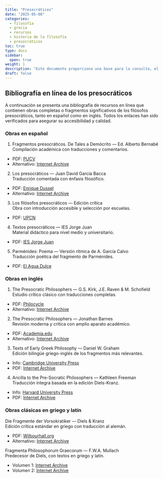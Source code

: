 ```yaml
---
title: "Presocráticos"
date: "2025-05-08"
categories:
  - filosofía
  - grecia
  - recursos
  - historia de la filosofía
  - presocráticos
toc: true
type: docs
sidebar:
  open: true
weight: 1
description: "Este documento proporciona una base para la consulta, el estudio comparativo y la enseñanza de los pensadores presocráticos desde fuentes serias y accesibles."
draft: false
---
```


## Bibliografía en línea de los presocráticos

A continuación se presenta una bibliografía de recursos en línea que contienen obras completas o fragmentos significativos de los filósofos presocráticos, tanto en español como en inglés. Todos los enlaces han sido verificados para asegurar su accesibilidad y calidad.

### Obras en español

1. Fragmentos presocráticos. De Tales a Demócrito — Ed. Alberto Bernabé  
   Compilación académica con traducciones y comentarios.

- PDF: [PUCV](https://www.ead.pucv.cl/app/uploads/2022/05/Fragmentos-presocra%CC%81ticos.-De-Tales-a-Demo%CC%81crito-Pajares-2008.pdf)
- Alternativo: [Internet Archive](https://archive.org/details/bernabe-a.-ed.-fragmentos-presocraticos.-de-tales-a-democrito-ocr-2008)

2.  Los presocráticos — Juan David García Bacca  
    Traducción comentada con énfasis filosófico.

- PDF: [Enrique Dussel](https://docs.enriquedussel.com/txt/Textos_200_Obras/Filosofos_Venezuela/Presocraticos-Garcia_Bacca.pdf)
- Alternativo: [Internet Archive](https://archive.org/details/david-garcia-bacca-los-presocraticos)

3.  Los filósofos presocráticos — Edición crítica  
    Obra con introducción accesible y selección por escuelas.

- PDF: [UPCN](https://upcndigital.org/~ciper/biblioteca/Filosofia%20griega/Los%20filosofos%20presocraticos.pdf)

4.  Textos presocráticos — IES Jorge Juan  
    Material didáctico para nivel medio y universitario.

- PDF: [IES Jorge Juan](https://www.iesjorgejuan.es/sites/default/files/dp8/departamentos/filosofia/materiales/historiadelafilosofia/textos-presocraticos.pdf)

5.  Parménides: Poema — Versión rítmica de A. García Calvo  
    Traducción poética del fragmento de Parménides.

- PDF: [El Agua Dulce](https://aguadulce1.files.wordpress.com/2018/03/parmc3a9nides-poema-ed-garcc3ada-calvo.pdf)

### Obras en inglés

1. The Presocratic Philosophers — G.S. Kirk, J.E. Raven & M. Schofield  
   Estudio crítico clásico con traducciones completas.

- PDF: [Philocycle](https://philocyclevl.files.wordpress.com/2016/10/kirk-g-s-raven-j-e-and-schofield-m-1983-the-presocratic-philosophers-2nd-ed-cambridge-cambridge-university-press.pdf)
- Alternativo: [Internet Archive](https://archive.org/details/kirk-g-s-raven-j-e-and-schofield-m-1983-the-presocratic-philosophers-2nd-ed-camb)

2. The Presocratic Philosophers — Jonathan Barnes  
   Revisión moderna y crítica con amplio aparato académico.

- PDF: [Academia.edu](https://www.academia.edu/30577374/Barnes_Presocratic_Philosophers)
- Alternativo: [Internet Archive](https://archive.org/details/barnes-presocratic-philosophers)

3. Texts of Early Greek Philosophy — Daniel W. Graham  
   Edición bilingüe griego-inglés de los fragmentos más relevantes.

- Info: [Cambridge University Press](https://www.cambridge.org/9780521845915)
- PDF: [Internet Archive](https://archive.org/details/isbn_9780521737630)

4. Ancilla to the Pre-Socratic Philosophers — Kathleen Freeman
   Traducción íntegra basada en la edición Diels-Kranz.

- Info: [Harvard University Press](https://www.hup.harvard.edu/books/9780674035010)
- PDF: [Internet Archive](https://archive.org/details/ancilla-to-the-pre-socratics-freeman)

### Obras clásicas en griego y latín

Die Fragmente der Vorsokratiker — Diels & Kranz  
Edición crítica estándar en griego con traducción al alemán.

- PDF: [Wilbourhall.org](https://www.wilbourhall.org/pdfs/die_fragmente_der_vorsokratiker.pdf)
- Alternativo: [Internet Archive](https://archive.org/details/diefragmentederv01diel)

Fragmenta Philosophorum Graecorum — F.W.A. Mullach  
Predecesor de Diels, con textos en griego y latín.

- Volumen 1: [Internet Archive](https://archive.org/details/fragmentaphilo01mull)
- Volumen 2: [Internet Archive](https://archive.org/details/fragmentaphilo02mull)
